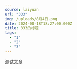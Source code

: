 ```yaml
---
source: laiyuan
url: "333"
img: /uploads/8月4日.png
date: 2024-08-18T18:27:00.000Z
title: 333的标题
tags:
  - "1"
  - "2"
  - "3"
---
```

测试文章
